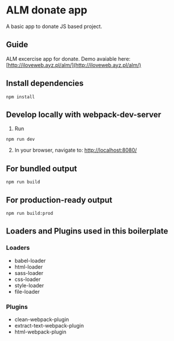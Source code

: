 # ALM donate app
A basic app to donate JS based project.
<br>
## Guide
ALM excercise app for donate.
Demo avaiable here:
[http://iloveweb.ayz.pl/alm/](http://iloveweb.ayz.pl/alm/)
<br>
## Install dependencies

```
npm install
```


## Develop locally with webpack-dev-server
1. Run

```
npm run dev
```

2. In your browser, navigate to: [http://localhost:8080/](http://localhost:8080/)
## For bundled output

```
npm run build
```

## For production-ready output

```
npm run build:prod
```
 
## Loaders and Plugins used in this boilerplate

### Loaders
* babel-loader
* html-loader
* sass-loader
* css-loader
* style-loader
* file-loader

### Plugins
* clean-webpack-plugin
* extract-text-webpack-plugin
* html-webpack-plugin
